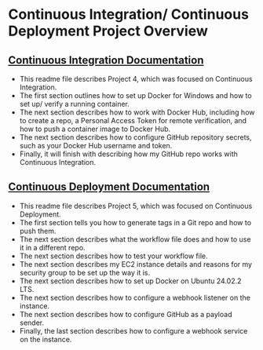 # Continuous Integration/ Continuous Deployment Project Overview
## [Continuous Integration Documentation](./README-CI.md)
* This readme file describes Project 4, which was focused on Continuous Integration.
* The first section outlines how to set up Docker for Windows and how to set up/ verify a running container.
* The next section describes how to work with Docker Hub, including how to create a repo, a Personal Access Token for remote verification, and how to push a container image to Docker Hub.
* The next section describes how to configure GitHub repository secrets, such as your Docker Hub username and token.
* Finally, it will finish with describing how my GitHub repo works with Continuous Integration.
## [Continuous Deployment Documentation](./README-CD.md)
* This readme file describes Project 5, which was focused on Continuous Deployment.
* The first section tells you how to generate tags in a Git repo and how to push them.
* The next section describes what the workflow file does and how to use it in a different repo.
* The next section describes how to test your workflow file.
* The next section describes my EC2 instance details and reasons for my security group to be set up the way it is.
* The next section describes how to set up Docker on Ubuntu 24.02.2 LTS.
* The next section describes how to configure a webhook listener on the instance.
* The next section describes how to configure GitHub as a payload sender.
* Finally, the last section describes how to configure a webhook service on the instance.
